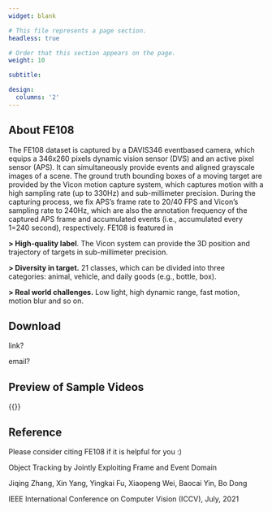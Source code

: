```yaml
---
widget: blank

# This file represents a page section.
headless: true

# Order that this section appears on the page.
weight: 10

subtitle:

design:
  columns: '2'
---
```


## **About FE108**

The FE108 dataset is captured by a DAVIS346 eventbased camera, which equips a 346x260 pixels dynamic vision sensor (DVS) and an active pixel sensor (APS). It
can simultaneously provide events and aligned grayscale images of a scene. The ground truth bounding boxes of a moving target are provided by the Vicon motion capture
system, which captures motion with a high sampling rate (up to 330Hz) and sub-millimeter precision. During the capturing process, we fix APS’s frame rate to 20/40 FPS and
Vicon’s sampling rate to 240Hz, which are also the annotation frequency of the captured APS frame and accumulated events (i.e., accumulated every 1=240 second), respectively.
FE108 is featured in 

**> High-quality label**. The Vicon system can provide the 3D position and trajectory of targets in sub-millimeter precision.

**> Diversity in target.** 21 classes, which can be divided into three categories: animal, vehicle, and daily goods (e.g., bottle, box).

**> Real world challenges.** Low light, high dynamic range, fast motion, motion blur and so on.


## **Download**
link?

email?

## **Preview of Sample Videos**
{{<youtube EeMRO8XVv04>}}

## **Reference**
Please consider citing FE108 if it is helpful for you :)

Object Tracking by Jointly Exploiting Frame and Event Domain 

Jiqing Zhang, Xin Yang, Yingkai Fu, Xiaopeng Wei, Baocai Yin, Bo Dong

IEEE International Conference on Computer Vision (ICCV), July, 2021
